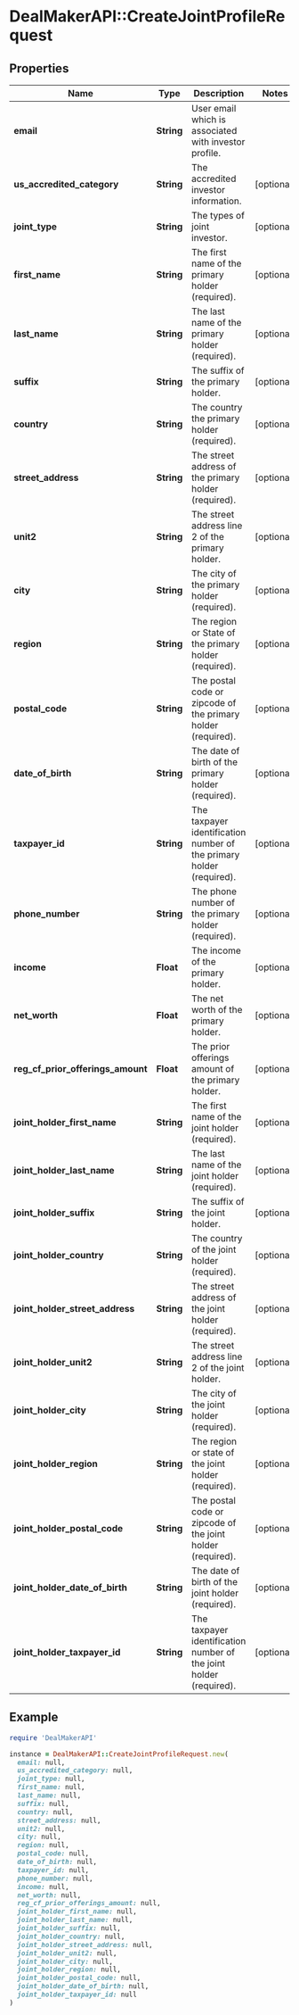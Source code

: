 # DealMakerAPI::CreateJointProfileRequest

## Properties

| Name | Type | Description | Notes |
| ---- | ---- | ----------- | ----- |
| **email** | **String** | User email which is associated with investor profile. |  |
| **us_accredited_category** | **String** | The accredited investor information. | [optional] |
| **joint_type** | **String** | The types of joint investor. | [optional] |
| **first_name** | **String** | The first name of the primary holder (required). | [optional] |
| **last_name** | **String** | The last name of the primary holder (required). | [optional] |
| **suffix** | **String** | The suffix of the primary holder. | [optional] |
| **country** | **String** | The country the primary holder (required). | [optional] |
| **street_address** | **String** | The street address of the primary holder (required). | [optional] |
| **unit2** | **String** | The street address line 2 of the primary holder. | [optional] |
| **city** | **String** | The city of the primary holder (required). | [optional] |
| **region** | **String** | The region or State of the primary holder (required). | [optional] |
| **postal_code** | **String** | The postal code or zipcode of the primary holder (required). | [optional] |
| **date_of_birth** | **String** | The date of birth of the primary holder (required). | [optional] |
| **taxpayer_id** | **String** | The taxpayer identification number of the primary holder (required). | [optional] |
| **phone_number** | **String** | The phone number of the primary holder (required). | [optional] |
| **income** | **Float** | The income of the primary holder. | [optional] |
| **net_worth** | **Float** | The net worth of the primary holder. | [optional] |
| **reg_cf_prior_offerings_amount** | **Float** | The prior offerings amount of the primary holder. | [optional] |
| **joint_holder_first_name** | **String** | The first name of the joint holder (required). | [optional] |
| **joint_holder_last_name** | **String** | The last name of the joint holder (required). | [optional] |
| **joint_holder_suffix** | **String** | The suffix of the joint holder. | [optional] |
| **joint_holder_country** | **String** | The country of the joint holder (required). | [optional] |
| **joint_holder_street_address** | **String** | The street address of the joint holder (required). | [optional] |
| **joint_holder_unit2** | **String** | The street address line 2 of the joint holder. | [optional] |
| **joint_holder_city** | **String** | The city of the joint holder (required). | [optional] |
| **joint_holder_region** | **String** | The region or state of the joint holder (required). | [optional] |
| **joint_holder_postal_code** | **String** | The postal code or zipcode of the joint holder (required). | [optional] |
| **joint_holder_date_of_birth** | **String** | The date of birth of the joint holder (required). | [optional] |
| **joint_holder_taxpayer_id** | **String** | The taxpayer identification number of the joint holder (required). | [optional] |

## Example

```ruby
require 'DealMakerAPI'

instance = DealMakerAPI::CreateJointProfileRequest.new(
  email: null,
  us_accredited_category: null,
  joint_type: null,
  first_name: null,
  last_name: null,
  suffix: null,
  country: null,
  street_address: null,
  unit2: null,
  city: null,
  region: null,
  postal_code: null,
  date_of_birth: null,
  taxpayer_id: null,
  phone_number: null,
  income: null,
  net_worth: null,
  reg_cf_prior_offerings_amount: null,
  joint_holder_first_name: null,
  joint_holder_last_name: null,
  joint_holder_suffix: null,
  joint_holder_country: null,
  joint_holder_street_address: null,
  joint_holder_unit2: null,
  joint_holder_city: null,
  joint_holder_region: null,
  joint_holder_postal_code: null,
  joint_holder_date_of_birth: null,
  joint_holder_taxpayer_id: null
)
```


